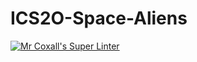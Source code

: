 # ICS2O-Space-Aliens

[![Mr Coxall's Super Linter](https://github.com/Brayden-Blank/ICS2O-Space-Aliens/actions/workflows/main.yml/badge.svg)](https://github.com/Brayden-Blank/ICS2O-Space-Aliens/actions/workflows/main.yml)
